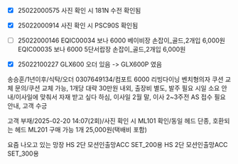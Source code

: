 - [x] 25022000575 사진 확인 시 181N 수전 확인됨
- [x] 25022000914 사진 확인 시 PSC90S 확인됨
- [ ] 25022000146 EQIC00034 보나 6000 베이비장 손잡이_골드,2개입 6,000원 EQIC00035 보나 6000 5단서랍장 손잡이_골드,2개입 6,000원
- [x] 25022100227  GLX600 오더 있음 -> GLX600P 였음 


송승훈/1년이후/식탁/오더 0307649134/컴포트 6000 리빙다이닝 벤치형의자 쿠션 교체 문의/쿠션 교체 가능, 1개당 대략 30만원 내외, 출장비 별도, 발주 필요 시일 소요 안내/이사일에 맞춰서 자재 받고 싶다 하심, 이사일 2월 말, 이사 2~3주전 AS 접수 필요 안내, 고객 수긍



고객 부재/2025-02-20 14:07(2회)/사진 확인 시 ML101 확인/동일 헤드 단종, 호환되는 헤드 ML201 구매 가능 1개 25,000원(택배비 포함)

요즘 나오고 있는 망장 
HS 2단 모션인출망ACC SET_200용
HS 2단 모션인출망ACC SET_300용